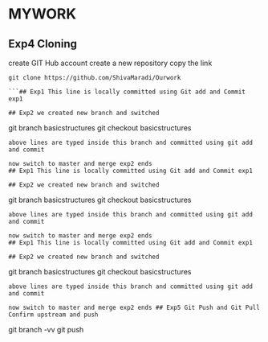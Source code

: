 # MYWORK
## Exp4 Cloning 
create GIT Hub account 
create a new repository
copy the link
```
git clone https://github.com/ShivaMaradi/Ourwork

```## Exp1 This line is locally committed using Git add and Commit exp1

## Exp2 we created new branch and switched 
```
git branch basicstructures
git checkout basicstructures
```
above lines are typed inside this branch and committed using git add 
and commit

now switch to master and merge exp2 ends 
## Exp1 This line is locally committed using Git add and Commit exp1

## Exp2 we created new branch and switched 
```
git branch basicstructures
git checkout basicstructures
```
above lines are typed inside this branch and committed using git add and commit

now switch to master and merge exp2 ends 
## Exp1 This line is locally committed using Git add and Commit exp1

## Exp2 we created new branch and switched 
```
git branch basicstructures
git checkout basicstructures
```
above lines are typed inside this branch and committed using git add and commit

now switch to master and merge exp2 ends ## Exp5 Git Push and Git Pull 
Confirm upstream and push
```
git branch -vv
git push    
```